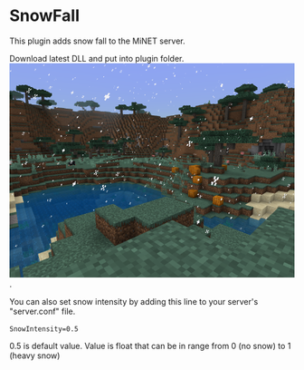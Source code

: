 # SnowFall
This plugin adds snow fall to the MiNET server.

Download latest DLL and put into plugin folder.
![Picture](https://github.com/laz1444/SnowFall/blob/main/picture.png).

You can also set snow intensity by adding this line to your server's "server.conf" file.

    SnowIntensity=0.5

0.5 is default value. Value is float that can be in range from 0 (no snow) to 1 (heavy snow)
